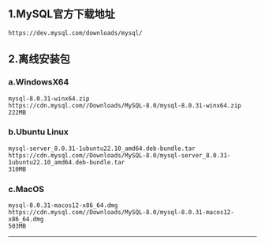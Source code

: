 
## 1.MySQL官方下载地址
```
https://dev.mysql.com/downloads/mysql/
```
## 2.离线安装包
###  a.WindowsX64
```
mysql-8.0.31-winx64.zip
https://cdn.mysql.com//Downloads/MySQL-8.0/mysql-8.0.31-winx64.zip
222MB
```
###  b.Ubuntu Linux
```
mysql-server_8.0.31-1ubuntu22.10_amd64.deb-bundle.tar
https://cdn.mysql.com//Downloads/MySQL-8.0/mysql-server_8.0.31-1ubuntu22.10_amd64.deb-bundle.tar
310MB
```
###  c.MacOS
```
mysql-8.0.31-macos12-x86_64.dmg
https://cdn.mysql.com//Downloads/MySQL-8.0/mysql-8.0.31-macos12-x86_64.dmg
503MB
```


---
